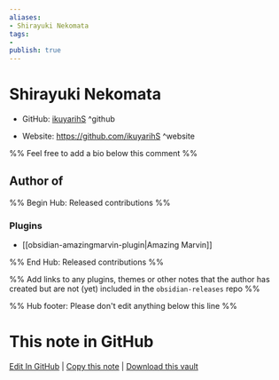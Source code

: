 ```yaml
---
aliases:
- Shirayuki Nekomata
tags:
- 
publish: true
---
```


# Shirayuki Nekomata

- GitHub: [ikuyarihS](https://github.com/ikuyarihS/) ^github
<!-- - Discord: `@` ^discord-->
- Website: <https://github.com/ikuyarihS> ^website
<!-- - [[Publish sites|Publish site]]: ^publish-->

%% Feel free to add a bio below this comment %%


## Author of

%% Begin Hub: Released contributions %%
### Plugins
- [[obsidian-amazingmarvin-plugin|Amazing Marvin]]

%% End Hub: Released contributions %%

%% Add links to any plugins, themes or other notes that the author has created but are not (yet) included in the `obsidian-releases` repo %%

<!--
### Unlisted plugins
-->

<!--
### Others
-->

<!--
## Sponsor this author
-->

<!-- - [[GitHub sponsors]]: [Sponsor @ikuyarihS on GitHub Sponsors](https://github.com/sponsors/ikuyarihS) ^github-sponsor-->
<!-- - [[Buy me a coffee]]: <https://> ^buy-me-a-coffee-->
<!-- - [[PayPal]]: <https://> ^paypal-->
<!-- - [[Patreon]]: <https://> ^patreon-->

<!--
## Follow this author
-->

<!-- - [[YouTube Channels|On YouTube]]: <https://> ^youtube-->
<!-- - Twitter: <https://> ^twitter-->
<!-- - ... -->

%% Hub footer: Please don't edit anything below this line %%

# This note in GitHub

<span class="git-footer">[Edit In GitHub](https://github.dev/obsidian-community/obsidian-hub/blob/main/01%20-%20Community/People/ikuyarihS.md "git-hub-edit-note") | [Copy this note](https://raw.githubusercontent.com/obsidian-community/obsidian-hub/main/01%20-%20Community/People/ikuyarihS.md "git-hub-copy-note") | [Download this vault](https://github.com/obsidian-community/obsidian-hub/archive/refs/heads/main.zip "git-hub-download-vault") </span>

